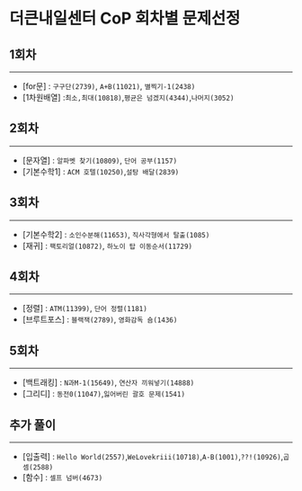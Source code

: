 # 더큰내일센터 CoP 회차별 문제선정

## 1회차

---

- [for문] : `구구단(2739)`, `A+B(11021)`, `별찍기-1(2438)`
- [1차원배열] :`최소,최대(10818)`,`평균은 넘겠지(4344)`,`나머지(3052)`

## 2회차

---

- [문자열] : `알파벳 찾기(10809)`, `단어 공부(1157)`
- [기본수학1] : `ACM 호텔(10250)`,`설탕 배달(2839)`

## 3회차

---

- [기본수학2] : `소인수분해(11653)`, `직사각형에서 탈출(1085)`
- [재귀] : `팩토리얼(10872)`, `하노이 탑 이동순서(11729)`

## 4회차

---

- [정렬] : `ATM(11399)`, `단어 정렬(1181)`
- [브루트포스] : `블랙잭(2789)`, `영화감독 숌(1436)`

## 5회차

---

- [백트래킹] : `N과M-1(15649)`, `연산자 끼워넣기(14888)`
- [그리디] : `동전0(11047)`,`잃어버린 괄호 문제(1541)`

## 추가 풀이

---

- [입출력] : `Hello World(2557)`,`WeLovekriii(10718)`,`A-B(1001)`,`??!(10926)`,`곱셈(2588)`
- [함수] : `셀프 넘버(4673)`